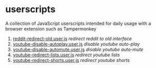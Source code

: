# userscripts

A collection of JavaScript userscripts intended for daily usage with a browser extension such as Tampermonkey

1. [reddit-redirect-old.user.js](reddit-redirect-old.user.js) *redirect reddit to old interface*
2. [youtube-disable-autoplay.user.js](youtube-disable-autoplay.user.js) *disable youtube auto-play*
2. [youtube-disable-automute.user.js](youtube-disable-automute.user.js) *disable youtube auto-mute*
2. [youtube-redirect-lists.user.js](youtube-redirect-lists.user.js) *redirect youtube lists*
2. [youtube-redirect-shorts.user.js](youtube-redirect-shorts.user.js) *redirect youtube shorts*
